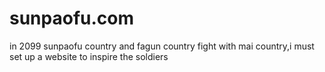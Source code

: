# sunpaofu.com
in 2099 sunpaofu country and fagun country fight with mai country,i must set up a website to inspire the soldiers
